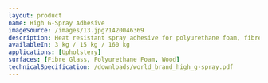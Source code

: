 ```yaml
---
layout: product
name: High G-Spray Adhesive
imageSource: /images/13.jpg?1420046369
description: Heat resistant spray adhesive for polyurethane foam, fibre glass & wood
availableIn: 3 kg / 15 kg / 160 kg
applications: [Upholstery]
surfaces: [Fibre Glass, Polyurethane Foam, Wood]
technicalSpecification: /downloads/world_brand_high_g-spray.pdf
---
```


